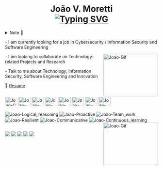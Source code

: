 <h1 align="center">
  João V. Moretti
  <br>
  <a href=""><img src="https://readme-typing-svg.demolab.com?font=Fira+Code&weight=500&size=22&duration=4000&pause=1500&center=true&vCenter=true&random=false&width=600&lines=Hey+guys!;Welcome+to+My+Profile;Feel+free+to+explore+it+and+contact+me!" alt="Typing SVG" /></a>
</h1> 

<div align="left">
  <details>
    <summary>Note 📝</summary>
    <p align="center">
      Hello,
      Once again it's a pleasure to welcome you to my profile!
      <br><br>
      I am currently studying Systems Analysis and Development at the <a href="http://www.fatecsp.br/">Faculty of Technology of São Paulo - (FATEC-SP)</a>, in addition to college I am trying to improve my knowledge and seek new ones through studies, reading, courses and mainly through practice
      <br><br>
      I have knowledge in Software Engineering, Systems Architecture, Programming Languages, Algorithms, Logic, Information Security and more...
      <br> 
      I am a dedicated person, easy to learn, communicative, flexible, innovative, resilient and eager to learn and deliver beyond expectations
      <br><br>
      So, thanks again for having you here and get in touch so we can brainstorm, talk and maybe even work together!!!
      <br><br>
    </p>
    <h1></h1>
  </details>
  <p> - I am currently looking for a job in Cybersecurity / Information Security and Software Engineering</p>
  <img align="right" height="140" width="180" alt="Joao-Gif" src="https://i.pinimg.com/originals/e4/26/70/e426702edf874b181aced1e2fa5c6cde.gif">
  <p> - I am looking to collaborate on Technology-related Projects and Research</p>
  <p> - Talk to me about Technology, Information Security, Software Engineering and Innovation</p>
  <p>📃 <a href="./Curriculo_JoaoVMoretti.pdf">Resume</a></p>  
</div> 

##

  <div>
    <div style="display: inline_block">
      <img align="center" alt="Joao-C" height="30" width="40" src="https://cdn.jsdelivr.net/gh/devicons/devicon/icons/c/c-original.svg">
      <img align="center" alt="Joao-Cplus" height="30" width="40" src="https://cdn.jsdelivr.net/gh/devicons/devicon/icons/cplusplus/cplusplus-original.svg">
<!--       <img align="center" alt="Joao-CSharp" height="30" width="40" src="https://raw.githubusercontent.com/devicons/devicon/master/icons/csharp/csharp-original.svg"> -->
<!--       <img align="center" alt="Joao-Java" height="30" width="40" src="https://cdn.jsdelivr.net/gh/devicons/devicon/icons/java/java-original.svg"> -->
<!--       <img align="center" alt="Joao-Go" height="30" width="40" src="https://cdn.jsdelivr.net/gh/devicons/devicon/icons/go/go-original.svg"> -->
      <img align="center" alt="Joao-JavaScript" height="30" width="40" src="https://cdn.jsdelivr.net/gh/devicons/devicon/icons/javascript/javascript-original.svg">
      <img align="center" alt="Joao-Html" height="30" width="40" src="https://cdn.jsdelivr.net/gh/devicons/devicon/icons/html5/html5-original.svg">
      <img align="center" alt="Joao-Css" height="30" width="40" src="https://cdn.jsdelivr.net/gh/devicons/devicon/icons/css3/css3-original.svg">
      <img align="center" alt="Joao-Code" height="30" width="40" src="https://cdn.jsdelivr.net/gh/devicons/devicon/icons/vscode/vscode-original.svg">
      <img align="center" alt="Joao-Linux" height="30" width="40" src="https://cdn.jsdelivr.net/gh/devicons/devicon/icons/linux/linux-original.svg">
      <img align="center" alt="Joao-Windowns" height="30" width="40" src="https://cdn.jsdelivr.net/gh/devicons/devicon/icons/windows8/windows8-original.svg">
    </div>
  </div>
  <br>
  <div>
    <div style="display: inline_block">
      <img align="center" alt="Joao-Logical_reasoning" src="https://img.shields.io/badge/S-Logical_reasoning-blue">
      <img align="center" alt="Joao-Proactive" src="https://img.shields.io/badge/K-Proactive-blue">
      <img align="center" alt="Joao-Team_work" src="https://img.shields.io/badge/I-Team_work-blue">
      <img align="center" alt="Joao-Resilient" src="https://img.shields.io/badge/L-Resilient-blue">
      <img align="center" alt="Joao-Communicative" src="https://img.shields.io/badge/L-Communicative-blue">
      <img align="center" alt="Joao-Continuous_learning" src="https://img.shields.io/badge/S-Continuous_learning-blue">
      <img align="right" height="140" width="180" alt="Joao-Gif" src="https://raw.githubusercontent.com/Rishabh2804/Rishabh2804/master/Resources/Developer.gif">
    </div>
  </div>
  
##

  <div>
    <a href="https://www.linkedin.com/in/joão-victor-moretti-a778451a2" target="_blank"><img src="https://img.shields.io/badge/website-000000?style=for-the-badge&logo=About.me&logoColor=white" target="_blank"></a>
    <a href="https://www.linkedin.com/in/joão-victor-moretti-a778451a2" target="_blank"><img src="https://img.shields.io/badge/LinkedIn-0077B5?style=for-the-badge&logo=linkedin&logoColor=white" target="_blank"></a>
    <a href="https://www.instagram.com/joao.v.moretti?igsh=MTd5dGZ5Z2pndGZkag==" target="_blank"><img src="https://img.shields.io/badge/Instagram-E4405F?style=for-the-badge&logo=instagram&logoColor=white" target="_blank"></a>
<!--     <a href="https://x.com/joao_v_moretti?t=TdMcK116Ifxio-WrkEaowQ&s=09" target="_blank"><img src="https://img.shields.io/badge/Twitter-1DA1F2?style=for-the-badge&logo=twitter&logoColor=white" target="_blank"></a> -->
    <a href="https://www.discord.com/users/1075885401396477952" target="_blank"><img src="https://img.shields.io/badge/Discord-7289DA?style=for-the-badge&logo=discord&logoColor=white" target="_blank"></a>
    <a href="mailto:joaomorettijv@gmail.com"><img src="https://img.shields.io/badge/-Gmail-%23333?style=for-the-badge&logo=gmail&logoColor=white" target="_blank"></a>
  </div>
